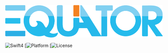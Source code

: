 <p align="center">
  <img src="img/equator.png" width="600" alt="Equator"/>
</p>

![Swift4](https://img.shields.io/badge/Swift-4.0-orange.svg?style=flat")
[![Platform](https://img.shields.io/badge/Platform-Mac%20OS-lightgrey.svg)
[![License](https://img.shields.io/packagist/l/doctrine/orm.svg)
